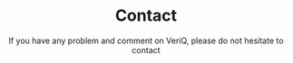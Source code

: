 ---
title: Contact
subtitle: If you have any problem and comment on VeriQ, please do not hesitate to contact
layout: page
permalink: /contact/
hero_link: mailto:guanji1992@gmail.com
hero_link_text: Dr. Ji Guan
---